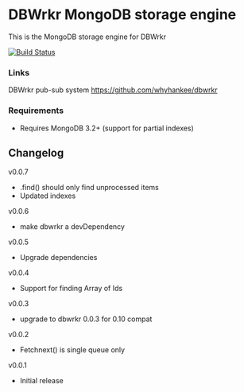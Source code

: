 # DBWrkr MongoDB storage engine

This is the MongoDB storage engine for DBWrkr

[![Build Status](https://travis-ci.org/whyhankee/dbwrkr-mongodb.svg?branch=master)](https://travis-ci.org/whyhankee/dbwrkr-mongodb)

### Links

DBWrkr pub-sub system <https://github.com/whyhankee/dbwrkr>

### Requirements

* Requires MongoDB 3.2+ (support for partial indexes)


## Changelog

v0.0.7
* .find() should only find unprocessed items
* Updated indexes

v0.0.6
* make dbwrkr a devDependency

v0.0.5
* Upgrade dependencies

v0.0.4
* Support for finding Array of Ids

v0.0.3
* upgrade to dbwrkr 0.0.3 for 0.10 compat

v0.0.2
* Fetchnext() is single queue only

v0.0.1
* Initial release
